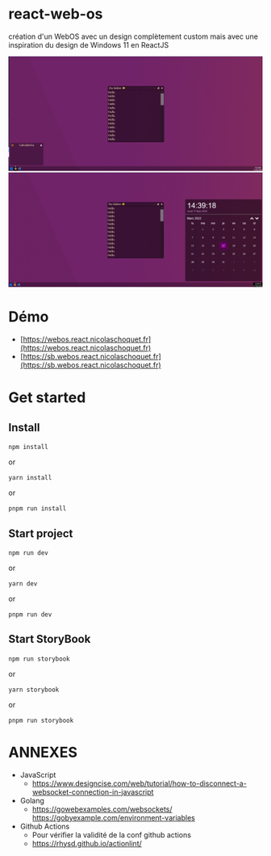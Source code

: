 # react-web-os
création d'un WebOS avec un design complètement custom mais avec une inspiration du design de Windows 11 en ReactJS

![os screenshot](src/assets/images/screenshots/os-screenshot.png)
![os screenshot calendar](src/assets/images/screenshots/os-screenshot-calendar.png)

# Démo
 - [https://webos.react.nicolaschoquet.fr](https://webos.react.nicolaschoquet.fr)
 - [https://sb.webos.react.nicolaschoquet.fr](https://sb.webos.react.nicolaschoquet.fr)

# Get started

## Install
```shell
npm install
```
or
```shell
yarn install
```
or
```shell
pnpm run install
```

## Start project
```shell
npm run dev
```
or
```shell
yarn dev
```
or
```shell
pnpm run dev
```

## Start StoryBook
```shell
npm run storybook
```
or
```shell
yarn storybook
```
or
```shell
pnpm run storybook
```

# ANNEXES
- JavaScript
    - https://www.designcise.com/web/tutorial/how-to-disconnect-a-websocket-connection-in-javascript
- Golang
    - https://gowebexamples.com/websockets/
https://gobyexample.com/environment-variables
- Github Actions
    - Pour vérifier la validité de la conf github actions
     - https://rhysd.github.io/actionlint/
